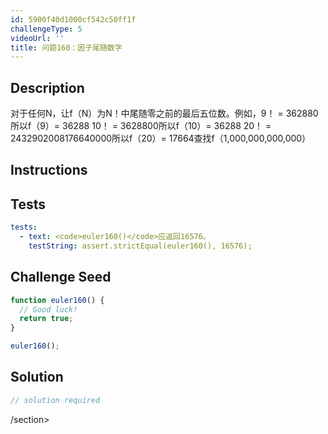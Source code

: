 ```yaml
---
id: 5900f40d1000cf542c50ff1f
challengeType: 5
videoUrl: ''
title: 问题160：因子尾随数字
---
```


## Description
<section id="description">对于任何N，让f（N）为N！中尾随零之前的最后五位数。例如，9！ = 362880所以f（9）= 36288 10！ = 3628800所以f（10）= 36288 20！ = 2432902008176640000所以f（20）= 17664查找f（1,000,000,000,000） </section>

## Instructions
<section id="instructions">
</section>

## Tests
<section id='tests'>

```yml
tests:
  - text: <code>euler160()</code>应返回16576。
    testString: assert.strictEqual(euler160(), 16576);

```

</section>

## Challenge Seed
<section id='challengeSeed'>

<div id='js-seed'>

```js
function euler160() {
  // Good luck!
  return true;
}

euler160();

```

</div>



</section>

## Solution
<section id='solution'>

```js
// solution required
```

/section>
